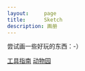 ```yaml
---
layout:     page
title:      Sketch
description: 画册
---
```


尝试画一些好玩的东西：-）

[工具指南](./sketch-tools.html)
[动物园](./zoo.html)


